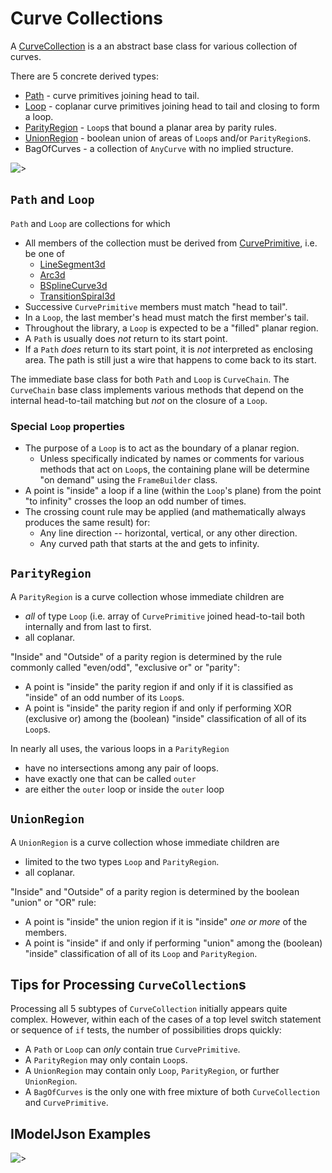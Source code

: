 # Curve Collections

A [CurveCollection]($core-geometry) is a an abstract base class for various collection of curves.

There are 5 concrete derived types:

- [Path]($core-geometry) - curve primitives joining head to tail.
- [Loop]($core-geometry) - coplanar curve primitives joining head to tail and closing to form a loop.
- [ParityRegion]($core-geometry) - `Loop`s that bound a planar area by parity rules.
- [UnionRegion]($core-geometry) - boolean union of areas of `Loop`s and/or `ParityRegion`s.
- BagOfCurves - a collection of `AnyCurve` with no implied structure.

![>](./figs/CurveCollections/CurveCollectionClasses.png)

## `Path` and `Loop`

`Path` and `Loop` are collections for which

- All members of the collection must be derived from [CurvePrimitive]($core-geometry), i.e. be one of
  - [LineSegment3d]($core-geometry)
  - [Arc3d]($core-geometry)
  - [BSplineCurve3d]($core-geometry)
  - [TransitionSpiral3d]($core-geometry)
- Successive `CurvePrimitive` members must match "head to tail".
- In a `Loop`, the last member's head must match the first member's tail.
- Throughout the library, a `Loop` is expected to be a "filled" planar region.
- A `Path` is usually does _not_ return to its start point.
- If a `Path` _does_ return to its start point, it is _not_ interpreted as enclosing area. The path is still just a wire that happens to come back to its start.

 The immediate base class for both `Path` and `Loop` is `CurveChain`.   The `CurveChain` base class implements various methods that depend on the internal head-to-tail matching but _not_ on the closure of a `Loop`.

### Special `Loop` properties

- The purpose of a `Loop` is to act as the boundary of a planar region.
  - Unless specifically indicated by names or comments for various methods that act on `Loop`s, the containing plane will be determine "on demand" using the `FrameBuilder` class.
- A point is "inside" a loop if a line (within the `Loop`'s plane) from the point "to infinity"  crosses the loop an odd number of times.
- The crossing count rule may be applied (and mathematically always produces the same result) for:
  - Any line direction -- horizontal, vertical, or any other direction.
  - Any curved path that starts at the and gets to infinity.

## `ParityRegion`

A `ParityRegion` is a curve collection whose immediate children are

- _all_ of type `Loop` (i.e. array of `CurvePrimitive` joined head-to-tail both internally and from last to first.
- all coplanar.

"Inside" and "Outside" of a parity region is determined by the rule commonly called "even/odd", "exclusive or" or "parity":

- A point is "inside" the parity region if and only if it is classified as "inside" of an odd number of its `Loop`s.
- A point is "inside" the parity region if and only if performing XOR (exclusive or) among the (boolean) "inside" classification of all of its `Loop`s.

In nearly all uses, the various loops in a `ParityRegion`

- have no intersections among any pair of loops.
- have exactly one that can be called `outer`
- are either the `outer` loop or inside the `outer` loop

## `UnionRegion`

A `UnionRegion` is a curve collection whose immediate children are

- limited to the two types `Loop` and `ParityRegion`.
- all coplanar.

"Inside" and "Outside" of a parity region is determined by the boolean "union" or "OR" rule:

- A point is "inside" the union region if it is "inside" _one or more_ of the members.
- A point is "inside" if and only if performing "union" among the (boolean) "inside" classification of all of its `Loop` and `ParityRegion`.

## Tips for Processing `CurveCollection`s

Processing all 5 subtypes of `CurveCollection` initially appears quite complex.  However, within each of the cases of a top level switch statement or sequence of `if` tests, the number of possibilities drops quickly:

- A `Path` or `Loop` can _only_ contain true `CurvePrimitive`.
- A `ParityRegion` may only contain `Loop`s.
- A `UnionRegion` may contain only `Loop`, `ParityRegion`, or further `UnionRegion`.
- A `BagOfCurves` is the only one with free mixture of both `CurveCollection` and `CurvePrimitive`.

## IModelJson Examples

![>](./figs/CurveCollections/LoopWith4Primitives.png)
